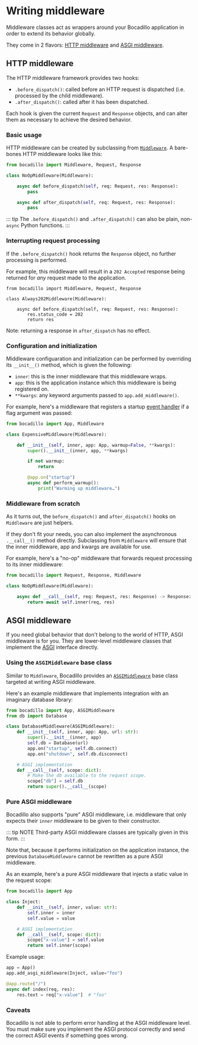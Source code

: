 # Writing middleware

Middleware classes act as wrappers around your Bocadillo application in order to extend its behavior globally.

They come in 2 flavors: [HTTP middleware](../guides/http/middleware.md) and [ASGI middleware](../guides/agnostic/asgi-middleware.md).

## HTTP middleware

The HTTP middleware framework provides two hooks:

- `.before_dispatch()`: called before an HTTP request is dispatched (i.e. processed by the child middleware).
- `.after_dispatch()`: called after it has been dispatched.

Each hook is given the current `Request` and `Response` objects, and can alter them as necessary to achieve the desired behavior.

### Basic usage

HTTP middleware can be created by subclassing from [`Middleware`][http middleware]. A bare-bones HTTP middleware looks like this:

```python
from bocadillo import Middleware, Request, Response

class NoOpMiddleware(Middleware):

    async def before_dispatch(self, req: Request, res: Response):
        pass

    async def after_dispatch(self, req: Request, res: Response):
        pass
```

::: tip
The `.before_dispatch()` and `.after_dispatch()` can also be plain, non-`async` Python functions.
:::

### Interrupting request processing

If the `.before_dispatch()` hook returns the `Response` object, no further
processing is performed.

For example, this middleware will result in a `202 Accepted` response being
returned for _any_ request made to the application.

```python{8}
from bocadillo import Middleware, Request, Response

class Always202Middleware(Middleware):

    async def before_dispatch(self, req: Request, res: Response):
        res.status_code = 202
        return res
```

Note: returning a response in `after_dispatch` has no effect.

### Configuration and initialization

Middleware configuaration and initialization can be performed by overriding its `__init__()` method, which is given the following:

- `inner`: this is the inner middleware that this middleware wraps.
- `app`: this is the application instance which this middleware is being registered on.
- `**kwargs`: any keyword arguments passed to `app.add_middleware()`.

For example, here's a middleware that registers a startup [event handler](../guides/architecture/events.md) if a flag argument was passed:

```python
from bocadillo import App, Middleware

class ExpensiveMiddleware(Middleware):

    def __init__(self, inner, app: App, warmup=False, **kwargs):
        super().__init__(inner, app, **kwargs)

        if not warmup:
            return

        @app.on("startup")
        async def perform_warmup():
            print("Warming up middleware…")
```

### Middleware from scratch

As it turns out, the `before_dispatch()` and `after_dispatch()` hooks on
`Middleware` are just helpers.

If they don't fit your needs, you can also implement the asynchronous `.__call__()` method directly. Subclassing from `Middleware` will ensure that the inner middleware, app and kwargs are available for use.

For example, here's a "no-op" middleware that forwards request processing to its inner middleware:

```python
from bocadillo import Request, Response, Middleware

class NoOpMiddleware(Middleware):

    async def __call__(self, req: Request, res: Response) -> Response:
        return await self.inner(req, res)
```

## ASGI middleware

If you need global behavior that don't belong to the world of HTTP, ASGI middleware is for you. They are lower-level middleware classes that implement the [ASGI] interface directly.

### Using the `ASGIMiddleware` base class

Similar to `Middleware`, Bocadillo provides an [`ASGIMiddleware`][asgi middleware] base class targeted at writing ASGI middleware.

Here's an example middleware that implements integration with an imaginary database library:

```python
from bocadillo import App, ASGIMiddleware
from db import Database

class DatabaseMiddleware(ASGIMiddleware):
    def __init__(self, inner, app: App, url: str):
        super().__init__(inner, app)
        self.db = Database(url)
        app.on("startup", self.db.connect)
        app.on("shutdown", self.db.disconnect)

    # ASGI implementation
    def __call__(self, scope: dict):
        # Make the db available to the request scope.
        scope["db"] = self.db
        return super().__call__(scope)
```

### Pure ASGI middleware

Bocadillo also supports "pure" ASGI middleware, i.e. middleware that only expects their `inner` middleware to be given to their constructor.

::: tip NOTE
Third-party ASGI middleware classes are typically given in this form.
:::

Note that, because it performs initialization on the application instance, the previous `DatabaseMiddleware` cannot be rewritten as a pure ASGI middleware.

As an example, here's a pure ASGI middleware that injects a static value in the request scope:

```python
from bocadillo import App

class Inject:
    def __init__(self, inner, value: str):
        self.inner = inner
        self.value = value

    # ASGI implementation
    def __call__(self, scope: dict):
        scope["x-value"] = self.value
        return self.inner(scope)
```

Example usage:

```python
app = App()
app.add_asgi_middleware(Inject, value="foo")

@app.route("/")
async def index(req, res):
    res.text = req["x-value"]  # "foo"
```

### Caveats

Bocadillo is not able to perform error handling at the ASGI middleware level.
You must make sure you implement the ASGI protocol correctly and send
the correct ASGI events if something goes wrong.

[asgi]: https://asgi.readthedocs.io
[http middleware]: ../api/middleware.md#middleware
[asgi middleware]: ../api/middleware.md#asgimiddleware
